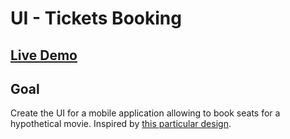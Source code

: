 # UI - Tickets Booking

## [Live Demo](https://codepen.io/borntofrappe/full/dENMNV)

## Goal

Create the UI for a mobile application allowing to book seats for a hypothetical movie. Inspired by [this particular design](https://dribbble.com/shots/6418198-Tickets-booking).
